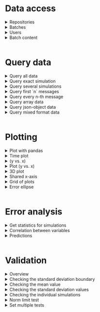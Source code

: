 # Data access

<details>
<summary>Repositories</summary>
<br />
<h3> All repositories </h3>
Get overview about the repositories:

```python
from citros_data_analysis import data_access as da

citros = da.CitrosDB()
citros.repo_info().print()
```
<br />
<h3> Exact repository </h3>
Get overview about exact repository 'my_repository':

```python
from citros_data_analysis import data_access as da

repo_name = 'my_repository'

citros = da.CitrosDB()
citros.repo_info(repo_name).print()
```
</details>

<details>
<summary>Batches</summary>
<br />
<h3> All batches </h3>
Get overview about the batches:

```python
from citros_data_analysis import data_access as da

citros = da.CitrosDB()
citros.batch_info().print()
```
<br />
<h3> Last created batch </h3>
Show information about my last created batch:

```python
from citros_data_analysis import data_access as da

citros = da.CitrosDB()
citros.batch_info(-1, user = 'me').print()
```
<br />
<h3>  Exact batch </h3>
Show information about exact batch 'my_batch':

```python
from citros_data_analysis import data_access as da

batch_name = 'my_batch'

citros = da.CitrosDB()
citros.batch_info(batch_name).print()
```
</details>

<details>
<summary>Users</summary>
<br />
<h3>  Table of users </h3>
Show table with user's information

```python
from citros_data_analysis import data_access as da

citros = da.CitrosDB()
citros.get_users()
```
<br />
<h3> Users and repositories they created </h3>
Print user's information as dictionary, including information about repositories they created:

```python
from citros_data_analysis import data_access as da

citros = da.CitrosDB()

citros.user_info(order_by = 'name').print()
```
</details>

<details>
<summary>Batch content</summary>
<br />
<h3> Batch sizes </h3>
<h4> List batch sizes </h4>

Show table with batch sizes:

```python
from citros_data_analysis import data_access as da

citros = da.CitrosDB()
citros.get_batch_size()
```
<br />
<h4> Current batch size </h4>
Show current batch size:

```python
from citros_data_analysis import data_access as da

batch_name = 'my_batch'

citros = da.CitrosDB()
citros.batch(batch_name).get_current_batch_size()
```
<br />
<h3> Data overview </h3>

<h4> General information </h4>
Show information about batch 'my_batch':

```python
from citros_data_analysis import data_access as da

batch_name = 'my_batch'

citros = da.CitrosDB()
citros.batch(batch_name).info().print()
```

<h4> Topic overview </h4>
Show information and structure of the data of the topic 'my_topic' from the batch 'my_batch':

```python
from citros_data_analysis import data_access as da

batch_name = 'my_batch'
topic_name = 'my_topic'

citros = da.CitrosDB()
citros.batch(batch_name).topic(topic_name).info().print()
```

<h4> Data structure </h4>
Show table with data structure for topic 'my_topic' of  the batch 'my_batch' :

```python
from citros_data_analysis import data_access as da

batch_name = 'my_batch'
topic_name = 'my_topic'

citros = da.CitrosDB()
citros.batch(batch_name).topic(topic_name).get_data_structure()
```

<h3> Minimum, maximum values, number of messages </h3>

<h4> Maximum value </h4>
Get maximum value of the column 'my_column' for the topic 'my_topic' from the batch 'my_batch':

```python
from citros_data_analysis import data_access as da

batch_name = 'my_batch'
topic_name = 'my_topic'
column_name = 'my_column'

citros = da.CitrosDB()
max_value = citros.batch(batch_name).topic(topic_name).get_max_value(column_name)
print(max_value)
```

<h4> Minimum value </h4>
Get minimum value of the column 'my_column' for the topic 'my_topic' from the batch 'my_batch':

```python
from citros_data_analysis import data_access as da

batch_name = 'my_batch'
topic_name = 'my_topic'
column_name = 'my_column'

citros = da.CitrosDB()
min_value = citros.batch(batch_name).topic(topic_name).get_min_value(column_name)
print(min_value)
```

<h4> Indices of the minimum and maximum values </h4>
Get minimum and maximum values of the column 'my_column' and corresponding to them values of sid and rid for the topic 'my_topic' from the batch 'my_batch':

```python
from citros_data_analysis import data_access as da

batch_name = 'my_batch'
topic_name = 'my_topic'
column_name = 'my_column'

citros = da.CitrosDB()
max_value, sid_max, rid_max = citros.batch(batch_name).topic(topic_name).get_max_value(column_name, return_index = True)
min_value, sid_min, rid_min = citros.batch(batch_name).topic(topic_name).get_min_value(column_name, return_index = True)
print(f"maximum value of the column {column_name} = {max_value}, corresponding sid = {sid_max}, rid = {rid_max}")
print(f"minimum value of the column {column_name} = {min_value}, corresponding sid = {sid_min}, rid = {rid_min}")
```

<h4> List unique values </h4>
Get list of simulation ids (sid) for the topic 'my_topic' from the batch 'my_batch':

```python
from citros_data_analysis import data_access as da

batch_name = 'my_batch'
topic_name = 'my_topic'

citros = da.CitrosDB()
sid_list = citros.batch(batch_name).topic(topic_name).get_unique_values('sid')
print(sid_list)
```

<h4> Number of messages </h4>
Get number of messages in the batch 'my_batch' for the topic 'my_topic':

```python
from citros_data_analysis import data_access as da

batch_name = 'my_batch'
topic_name = 'my_topic'

citros = da.CitrosDB()
n = citros.batch(batch_name).topic(topic_name).get_counts()
print(n)
```

<h4> Number of messages in each simulation </h4>
Get number of messages in the batch 'my_batch' for the topic 'my_topic' for each simulation id (sid):

```python
from citros_data_analysis import data_access as da

batch_name = 'my_batch'
topic_name = 'my_topic'

citros = da.CitrosDB()
n_by_sid = citros.batch(batch_name).topic(topic_name).get_counts(group_by='sid')
print(n_by_sid)
```
</details>
<br />

# Query data

<details>
<summary>Query all data</summary>
Query data from the batch 'my_batch' for topic 'my_topic':

```python
from citros_data_analysis import data_access as da

batch_name = 'my_batch'
topic_name = 'my_topic'

citros = da.CitrosDB()
df = citros.batch(batch_name).topic(topic_name).data()

#print first 5 rows of the obtained pandas.DataFrame
print(df.head(5))
```

</details>

<details>
<summary>Query exact simulation</summary>

Query data from the batch 'my_batch' for topic 'my_topic' for the exact simulation id (sid) = 1:

```python
from citros_data_analysis import data_access as da

batch_name = 'my_batch'
topic_name = 'my_topic'

citros = da.CitrosDB()
df = citros.batch(batch_name).topic(topic_name).sid(1).data()

#print first 5 rows of the obtained pandas.DataFrame
print(df.head(5))
```

</details>

<details>
<summary> Query several simulations </summary>

Query data from the batch 'my_batch' for topic 'my_topic' for simulation id (sid) = 1 and 2:

```python
from citros_data_analysis import data_access as da

batch_name = 'my_batch'
topic_name = 'my_topic'

citros = da.CitrosDB()
df = citros.batch(batch_name).topic(topic_name).sid([1, 2]).data()

#print first 5 rows of the obtained pandas.DataFrame
print(df.head(5))
```

</details>

<details>
<summary> Query first `n` messages </summary>

Query first `n` messages of the each simulation from batch 'my_batch' for topic 'my_topic':

```python
from citros_data_analysis import data_access as da

batch_name = 'my_batch'
topic_name = 'my_topic'
n = 5

citros = da.CitrosDB()
df = citros.batch(batch_name).topic(topic_name).rid(end = n).data()
print(df)
```

</details>

<details>
<summary> Query every n-th message  </summary>

Query every n-th message of each simulation from batch 'my_batch' for topic 'my_topic':

```python
from citros_data_analysis import data_access as da

batch_name = 'my_batch'
topic_name = 'my_topic'
n = 5

citros = da.CitrosDB()
df = citros.batch(batch_name).topic(topic_name).skip(n).data()

#print first 5 rows of the obtained pandas.DataFrame
print(df.head(5))
```

</details>

<details>
<summary> Query array data  </summary>

<h4> Retrieve one column </h4> 
Let's consider a table for topic 'my_topic' from the batch 'my_batch', where each row under the 'data' column holds a dictionary (json-object) and within this dictionary, the key 'data' maps to a array of values, as shown:


|data                 |
|---------------------|
|{data: [1, 2, 3...]} |
|{data: [4, 5, 6...]} |
|...                  |


To extract the values from the first indexes from these arrays, follow these steps:

```python
from citros_data_analysis import data_access as da

batch_name = 'my_batch'
topic_name = 'my_topic'
column_name = 'data.data[0]'

citros = da.CitrosDB()

# index starts from 0, so refer to the first index as "[0]"
df = citros.batch(batch_name).topic(topic_name).data(column_name)

#print first 5 rows of the obtained pandas.DataFrame
print(df.head(5))
```

<h4> Retrieve several columns </h4>
Let's consider a table for topic 'my_topic' from the batch 'my_batch', where each row under the 'data' column holds a dictionary and within this dictionary, the key 'val' maps to a list of values, as shown:


|data                 |
|---------------------|
|{val: [1, 2, 3...]}  |
|{val: [4, 5, 6...]}  |
|...                  |


To extract the values, for example, from the first and second indexes from these arrays, follow these steps:

```python
from citros_data_analysis import data_access as da

batch_name = 'my_batch'
topic_name = 'my_topic'
column_names = ['data.val[0]', 'data.val[1]']

citros = da.CitrosDB()

# index starts from 0, so refer to the first index as "[0]" and to the second as "[1]"
df = citros.batch(batch_name).topic(topic_name).data(column_names)

#print first 5 rows of the obtained pandas.DataFrame
print(df.head(5))
```

<h4> Divide array by columns </h4>
Suppose for topic 'my_topic' from the batch 'my_batch' every row in the 'data' column contains a dictionary and within this dictionary, the 'data' key corresponds to a list that has a length of 3, as illustrated below:

|data              |
|------------------|
|{data: [1, 2, 3]} |
|{data: [4, 5, 6]} |
|...               |

To extract these values into separate columns and label them as 'x', 'y', and 'z', proceed as follows:

```python
from citros_data_analysis import data_access as da

batch_name = 'my_batch'
topic_name = 'my_topic'

new_column_names = ['x', 'y', 'z']
query = ['data.data['+str(i)+']' for i in range(len(new_column_names))]

citros = da.CitrosDB()
df = citros.batch(batch_name).topic(topic_name).data(query)
df.rename({query[i]: new_column_names[i] for i in range(len(query))}, axis = 1, inplace = True)

#print first 5 rows of the obtained pandas.DataFrame
print(df.head(5))
```

</details>

<details>
<summary> Query json-object data  </summary>

For topic 'my_topic' from batch 'my_batch' consider a table where the 'data' column holds dictionaries with keys 'x', 'y', and 'z', as illustrated:

|data                |
|--------------------|
|{x: 1, y: 2, z: 3}  |
|{x: 4, y: 5, z: 6}  |
|...                 |

To retrieve only the data corresponding to the keys 'x' and 'y':

```python
from citros_data_analysis import data_access as da

batch_name = 'my_batch'
topic_name = 'my_topic'
column_names = ['data.x', 'data.y']

citros = da.CitrosDB()

df = citros.batch(batch_name).topic(topic_name).data(column_names)

#print first 5 rows of the obtained pandas.DataFrame
print(df.head(5))
```

</details>

<details>
<summary> Query mixed format data  </summary>

If data has a very complex format, combining json-arrays and json-objects nested inside each other, for example like:

|data                           |
|-------------------------------
|{coord: {v: [0, {w: [1]} ] } } |
|{coord: {v: [0, {w: [2]} ] } } |
|...                            |

to retrieve values from array under the key 'w', batch is 'my_batch' and topic is 'my_topic':

```python
from citros_data_analysis import data_access as da

batch_name = 'my_batch'
topic_name = 'my_topic'
column_name = 'data.coord.v[1].w[0]'

citros = da.CitrosDB()

df = citros.batch(batch_name).topic(topic_name).data(column_name)

#print first 5 rows of the obtained pandas.DataFrame
print(df.head(5))
```
</details>
<br />

# Plotting

<details>
<summary>Plot with pandas</summary>

If the data for topic 'my_topic' in batch 'my_batch' looks like the following:



|data                |
|--------------------|
|{x: 1, y: 2, z: 3}  |
|{x: 4, y: 5, z: 6}  |
|...                 |


To plot a graph with 'data.y' on the vertical axis versus 'rid' on the horizontal axis, and to separate the data based on 'sid', follow these steps:

```python
from citros_data_analysis import data_access as da

batch_name = 'my_batch'
topic_name = 'my_topic'

y = 'data.y'

citros = da.CitrosDB()
citros.batch(batch_name).topic(topic_name).data(y)\
        .set_index(['rid','sid']).unstack()[y].plot()
```
</details>

<details>
<summary>Time plot</summary>
If the data for topic 'my_topic' in batch 'my_batch' looks like the following:

|data                |
|--------------------|
|{x: 1, y: 2, z: 3}  |
|{x: 4, y: 5, z: 6}  |
|...                 |

To plot 'data.x' against Time for each simulation (sid), where `Time` = `time_step` * rid:

```python
from citros_data_analysis import data_access as da
import matplotlib.pyplot as plt
fig, ax = plt.subplots()

batch_name = 'my_batch'
topic_name = 'my_topic'

y = 'data.x'

citros = da.CitrosDB()
citros.batch(batch_name).topic(topic_name).\
       time_plot(ax, var_name = y, time_step = 0.5, y_label = 'x', title_text = 'x vs. Time')
```
</details>

<details>
<summary>(y vs. x)</summary>

If the data for topic 'my_topic' in batch 'my_batch' looks like the following:


|data                |
|--------------------|
|{x: 1, y: 2, z: 3}  |
|{x: 4, y: 5, z: 6}  |
|...                 |


To plot a graph with 'data.y' on the vertical axis versus 'data.x' on the horizontal axis, separating data according to simulations (sid), do the following:

```python
from citros_data_analysis import data_access as da
import matplotlib.pyplot as plt
fig, ax = plt.subplots()

batch_name = 'my_batch'
topic_name = 'my_topic'

x = 'data.x'
y = 'data.y'

citros = da.CitrosDB()
citros.batch(batch_name).topic(topic_name).\
       xy_plot(ax, var_x_name = x, var_y_name = y, x_label = 'x', y_label = 'y', title_text = 'y vs. x')
```
</details>

<details>
<summary>Plot (y vs. x) </summary>

If the data under the topic 'my_topic' within the batch 'my_batch' is structured as follows:

|data                |
|--------------------|
|{x: 1, y: 2, z: 3}  |
|{x: 4, y: 5, z: 6}  |
|...                 |

To query this data and plot a graph of 'y vs. x', separating by simulation ids (sid):

```python
from citros_data_analysis import data_access as da

batch_name = 'my_batch'
topic_name = 'my_topic'

x = 'data.x'
y = 'data.y'

citros = da.CitrosDB()
df = citros.batch(batch_name).topic(topic_name).data([x, y])

fig, ax = citros.plot_graph(df, x, y, '-', title = 'y vs.x')
```
</details>

<details>
<summary> 3D plot </summary>

If the data under the topic 'my_topic' within the batch 'my_batch' is structured as follows:

|data                |
|--------------------|
|{x: 1, y: 2, z: 3}  |
|{x: 4, y: 5, z: 6}  |
|...                 |

to query data and make a 3d plot 'z vs. x and y', separating by simulation ids (sid):

```python
from citros_data_analysis import data_access as da

batch_name = 'my_batch'
topic_name = 'my_topic'

x = 'data.x'
y = 'data.y'
z = 'data.z'

#specify whether the axis range should be the same for all axes, True by default
scale = False

citros = da.CitrosDB()
df = citros.batch(batch_name).topic(topic_name).data([x, y, z])

fig, ax = citros.plot_3dgraph(df, x, y, z, '--', title = 'z vs. x and y', scale = scale)
```
</details>

<details>
<summary> Shared x-axis </summary>

If the data under the topic 'my_topic' within the batch 'my_batch' is structured as follows:

|data                |
|--------------------|
|{x: 1, y: 2, z: 3}  |
|{x: 4, y: 5, z: 6}  |
|...                 |

to query and make two plots 'y vs. x' and 'z va. x', separating by simulation ids (sid):

```python
from citros_data_analysis import data_access as da

batch_name = 'my_batch'
topic_name = 'my_topic'

x = 'data.x'
y = 'data.y'
z = 'data.z'

citros = da.CitrosDB()
df = citros.batch(batch_name).topic(topic_name).data([x, y, z])

fig, ax = citros.multiple_y_plot(df, x, [y, z], '--')
```
</details>

<details>
<summary> Grid of plots </summary>

If the data under the topic 'my_topic' within the batch 'my_batch' is structured as follows:

|data                |
|--------------------|
|{x: 1, y: 2, z: 3}  |
|{x: 4, y: 5, z: 6}  |
|...                 |

To display a 3 x 3 matrix of graphs, where: (1) for the diagonal plots, show histograms depicting value distributions;
(2) for the off-diagonal plots, illustrate the pairwise relationships between x, y, and z, execute the following:

```python
from citros_data_analysis import data_access as da

batch_name = 'my_batch'
topic_name = 'my_topic'

x = 'data.x'
y = 'data.y'
z = 'data.z'

#specify whether the axis range should be the same for both axes, True by default
scale = False

citros = da.CitrosDB()
df = citros.batch(batch_name).topic(topic_name).data([x, y, z])

fig, ax = citros.multiplot(df, [x, y, z], '-', scale = scale)
```
</details>

<details>
<summary> Error ellipse </summary>
For the topic 'my_topic' in batch 'my_batch', if the data is structured as follows:

|data                |
|--------------------|
|{x: 1, y: 2, z: 3}  |
|{x: 4, y: 5, z: 6}  |
|...                 |

To plot error ellipse for the values of 'data.x' and 'data.y' columns that corresponds to the last point (rid) in each simulation (sid):

```python
#specify batch and topic name
batch_name = 'my_batch'
topic_name = 'my_topic'

#specify columns to plot
x = 'data.x'
y = 'data.y'

#create citrosDB object
citros = da.CitrosDB()

#get all possible sid:
sid_list = citros.batch(batch_name).topic(topic_name).get_unique_values('sid')
print(f"sid numbers: {sid_list}")

#for each sid get the last rid:
rid_dict = {}
for s in sid_list:
    rid_dict[s] = citros.batch(batch_name).topic(topic_name).sid(s).get_max_value('rid')
print(f"rid last numbers: {rid_dict}")

# get the values of 'data.x' and 'data.y', that corresponds to the last rid:
# we are creating an empty DataFrame 'df', query for the values of the exact sid and rid and add the result to the 'df'.
import pandas as pd
df = pd.DataFrame()
for s, r in rid_dict.items():
    df = pd.concat([df, citros.batch(batch_name).topic(topic_name).sid(s).rid(r).data([x, y])])

# print(df)
fig, ax = citros.plot_sigma_ellipse(df, x_label = x, y_label = y, 
                                    n_std = [1,2,3], plot_origin=False, bounding_error=False,
                                    set_x_label='x', set_y_label = 'y', title = 'Error ellipse')
```
</details>
<br />

# Error analysis

<details>
<summary>Get statistics for simulations</summary>
<br />
<h3> 1-dimensional vector </h3>
To analyze data of multiple simulations it is necessary to establish a correspondence between the values of the data from these different simulations. One approach is to select an independent variable, define a scale that is common to all simulations and assign indexes on this scale. Then, the values of variables from different simulations will be connected by this independent variable.

There are two ways to perform index assignment: divide the independent variable into N ranges, assign an index to each interval, and calculate the averages of the data values for each simulation in each range, or scale the independent variable to the interval [0,1], define a new range of N points uniformly distributed from 0 to 1, and interpolate data points over this new interval. The first approach corresponds to the bin_data() method, while the second is implemented by the scale_data() method.

Let's consider a table for topic 'my_topic' from the batch 'my_batch', where each row under the 'data' column holds a dictionary and within this dictionary, under the key 'data' is a list of values, as shown:

|data                 |
|---------------------|
|{data: [1, 2, 3...]} |
|{data: [4, 5, 6...]} |
|...                  |

Let's consider that we would like to calculate statistics among simulations for the values at the first position of the list. An independent variable can be set using values, for instance, from the second position. Also, in some cases, an array of the independent variables be constructed using the 'rid' column, which represents a step in each simulation.
Let's assume, that in each simulation value is recorded every 0.2 seconds, so we can costruct and independent variable Time = rid*0.2.

```python
# --- adjust to your data --- #

# Set batch and topic names.
batch_name = 'my_batch'
topic_name = 'my_topic'

# Data is quered from the first index:
data_label = 'data.data[0]'

# Set method of index assignment as 'scale' or 'bin':
method = 'bin'

# Set time step to construct independent variable column as: Time = rid*time_step.
time_step  = 0.2
# --------------------------- #

# Import 'data_access' and 'error_analysis' modules and create CitrosDB object:
from citros_data_analysis import data_access as da
from citros_data_analysis import error_analysis as analysis
citros = da.CitrosDB()

# Query data:
df = citros.batch(batch_name).topic(topic_name).data(data_label)

# Construct independent variable column as: Time = rid*time_step.
df['Time'] = df['rid']*time_step

# Construct CitrosData object, setting 'data.data[0]' as a data-column:
dataset = analysis.CitrosData(df, data_label = data_label, units = 'm')

# set an independent variable as 'Time' (column, that we constructed previously) by label by `param_label`:
if method == 'bin':
    db = dataset.bin_data(n_bins = 50, param_label = 'Time')
# or
elif method == 'scale':
    db = dataset.scale_data(n_points = 50, param_label = 'Time')
else:
    print('please define method of index assignment: "scale" or "bin"')

# Get statistics.
# When data is binned or interpolated, for each of the index the mean values, covariant matrix 
# and standard deviations (the square root the covariant matrix diagonal elements) may be calculated.
# The output table is a pandas DataFrame:

stat = db.get_statistics(return_format = 'citrosStat')

# `stat` containes 3 attributes:
# the mean values (type - pandas.DataFrame):
print('mean values:\n', stat.mean.head(5))

# the standard deviation (type - pandas.DataFrame):
print('standard devaition:\n', stat.std.head(5))

# the covariance matrix (type - pandas.Series):
print('covariance matrix:\n', stat.covar_matrix.head(5))

# Method head(n) of pandas.DataFrame is used to show the first n rows of the table


# Plot statistics.
db.show_statistics()
# by default, it plots +-3 standard deviation boundary.
# To plot for another number of standard deviations, for example for +- 5std boundary: n_std = 5
# you may style area between standard deviation boundaries: by std_area = True fill area with color.
# by std_lines = False - remove lines of the boundary :
db.show_statistics(n_std = 5, std_area = True, std_lines = False)
```
<br />
<h3> N-dimensional vector </h3>

The same example as for the [1-dimensional vector](#get-statistics-for-simulations-1-dimensional-vector), but for the multidimensional vector.

Suppose for topic 'my_topic' from the batch 'my_batch' every row in the 'data' column contains a dictionary and within this dictionary, the 'data' key corresponds to a list that has a length of 3, as illustrated below:

|data              |
|------------------|
|{data: [1, 2, 3]} |
|{data: [4, 5, 6]} |
|...               |

```python
# --- adjust to your data --- #

# Set batch and topic names.
batch_name = 'my_batch'
topic_name = 'my_topic'

# Data is quered from the first, second, and third indices.
# you can explicetly list columns you would like to query:
data_labels = ['data.data[0]', 'data.data[1]', 'data.data[2]']
# or if the entire array is needed, it can be queried, in this example, simply as 'data.data'.
# This way, when the CitrosData object is created, the array will be automatically divided into separate columns
# data_labels = 'data.data'

# Set method of index assignment as 'scale' or 'bin':
method = 'bin'

# Set time step to construct independent variable column as: Time = rid*time_step.
time_step  = 0.2
# --------------------------- #

# Import 'data_access' and 'error_analysis' modules and create CitrosDB object:
from citros_data_analysis import data_access as da
from citros_data_analysis import error_analysis as analysis
citros = da.CitrosDB()

# Query data:
df = citros.batch(batch_name).topic(topic_name).data(data_labels)

# Construct independent variable column as: Time = rid*time_step.
df['Time'] = df['rid']*time_step

# Construct CitrosData object:
dataset = analysis.CitrosData(df, data_label = data_labels, units = 'm')

# set an independent variable as 'Time' (column, that we constructed previously) by label by `param_label`:
if method == 'bin':
    db = dataset.bin_data(n_bins = 50, param_label = 'Time')
# or
elif method == 'scale':
    db = dataset.scale_data(n_points = 50, param_label = 'Time')
else:
    print('please define method of index assignment: "scale" or "bin"')


# Get statistics.
# When data is binned or interpolated, for each of the index mean values, covariant matrix 
# and standard deviations (the square root the covariant matrix diagonal elements) may be calculated.
# The output table is a pandas DataFrame:
stat = db.get_statistics(return_format = 'citrosStat')

# `stat` containes 3 attributes:
# the mean values (type - pandas.DataFrame):
print('mean values:\n', stat.mean.head(5))

# the standard deviation (type - pandas.DataFrame):
print('standard devaition:\n', stat.std.head(5))

# the covariance matrix (type - pandas.Series):
print('covariance matrix:\n', stat.covar_matrix.head(5))

# Method head(n) of pandas.DataFrame is used to show the first n rows of the table


# Plot statistics.
db.show_statistics()
# by default, it plots +-3 standard deviation boundary.
# To plot for another number of standard deviations, for example for +- 5std boundary: n_std = 5
# you may style area between standard deviation boundaries: by std_area = True fill area with color.
# by std_lines = False - remove lines of the boundary:
db.show_statistics(n_std = 5, std_area = True, std_lines = False)
```
</details>

<details>
<summary>Correlation between variables</summary>
<br />
For topic 'my_topic' from batch 'my_batch' consider a table where the 'data' column holds dictionaries with keys 'x', 'y', and 'time', as illustrated:

|data                     |
|-------------------------|
|{x: 1, y: 2, time: 0.1}  |
|{x: 4, y: 5, time: 0.2}  |
|...                      |

First, the values from different simulations should be corresponded with each other. For this purpose a common scale may be established through the independent variable. Two methods may be applied. The first one is to divide the independent variable into N ranges, index each, and average the data values within those ranges; it is implemented by `bin_data()` method. The second one is to scale the independent variable between [0,1], set N uniformly distributed points in this range, and interpolate data over this interval; this approach is implemented by method `scale_data()`.

Let's choose 'data.time' as an independent variable, set indices and collect the statistics among different simulations and plot the correlation 'data.x' vs. 'data.y'.

```python
# --- adjust to your data --- #

# Set batch and topic names.
batch_name = 'my_batch'
topic_name = 'my_topic'

# Data labels to plot correlation for
x = 'data.x'
y = 'data.y'

# Independent variable label
independent_var_label = 'data.time'

# Set method of index assignment as 'scale' or 'bin':
method = 'bin'

# Index to plot corelation for:
slice_id = 1
# or if the index number is unknown, `slice_val` parameter may be used to define 
# the approximate value of the independant variable. The nearest to this value index will be set.
# if the method of index assignment is set as 'scale', do not forget that the interval slice_val is [0, 1].
slice_val = 0.1

# To add bounding error to the plot, set bounding_error = True:
bounding_error = False
# --------------------------- #

# Import 'data_access' and 'error_analysis' modules and create CitrosDB object to query data:
from citros_data_analysis import data_access as da
from citros_data_analysis import error_analysis as analysis
citros = da.CitrosDB()

# Query data
df = citros.batch(batch_name).topic(topic_name).data([x, y, independent_var_label])

# Construct CitrosData object, setting 'data.x' and 'data.y' as a data-columns:
dataset = analysis.CitrosData(df, data_label = [x, y], units = 'm')

# Use method scale_data() or bin_data() to get correspondence between different simulation and assign indexes to independent_var_label axis:

if method == 'bin':
    db = dataset.bin_data(n_bins = 50, param_label = independent_var_label)
# or
elif method == 'scale':
    db = dataset.scale_data(n_points = 50, param_label = independent_var_label)
else:
    print('please define method of index assignment: "scale" or "bin"')

# Plot correlation plot for the exact index:
ellipse_param = db.show_correlation(x_col = x, y_col = y,
                                    slice_id = slice_id,
                                    n_std = 3,
                                    bounding_error = bounding_error,
                                    return_ellipse_param = True)

# Print ellipse parameters:
print("ellipse parameters:")
print(f"center: {ellipse_param['x']}, {ellipse_param['y']}")
print(f"width: {ellipse_param['width']}, height: {ellipse_param['height']}")
print(f"angle: {ellipse_param['alpha']}\n")
if bounding_error:
    print(f"radius of the error circle: {ellipse_param['bounding_error']}\n")

# As an alternative, instead of setting the exact value of index (`slice_id`), the approximate
# value of the independant variable may be provided by `slice_val`. Then the nearest to this value index will be adopted.
#the number of error ellipses and their radiiare controlled by parametr `n_std`
db.show_correlation(x_col = x, y_col = y,
                    slice_val = slice_val,
                    n_std = [1, 2, 3],
                    bounding_error = bounding_error)
```
</details>

<details>
<summary>Predictions</summary>
<br />
Let's assume that in batch 'my_batch' for the topic 'my_topic' there are four simulations, each of them corresponds to the different value of some parameter 'M'. Also let's consider that each cell in the 'data' column contains a dictionary:

|data               |
|-------------------|
|{x: 1, time: 0.1}  |
|{x: 4, time: 0.2}  |
|...                |

To conduct a comparison of the values of different simulations, the correspondence between these values should be established. That may be done by assigning indeces through independent variable. One of the approach is to to divide the independent variable into N ranges, index each, and average the data values within those ranges; it is implemented by `bin_data()` method. The second one is to scale the independent variable between [0,1], set N uniformly distributed points in this range, and interpolate data over this interval; this approach is implemented by method `scale_data()`.

Let's set 'data.time' as an independent variable and find the prediction for the 'data.x' variable for value of M = M0. 

```python
# --- adjust to your data --- #

# Set batch and topic names.
batch_name = 'my_batch'
topic_name = 'my_topic'

# Data labels to plot correlation for 
data_label = 'data.x'

# Independent variable label
independent_var_label = 'data.time'

# Set method of index assignment as 'scale' or 'bin':
method = 'bin'

# Define which simulation (sid) corresponds to which value of parameter M:
# Let's assume that sid = 0 corresponds to M = -1.5; sid = 1, M = 0, sid = 2, M = 2.5; sid = 3, M = 4:
M = {0: -1.5, 1: 0, 2: 2.5, 3: 4}

# And we would like to find value for the M = 1:
M0 = 1

# Prediction method: 'neural_net' - neural net regression, 'poly' - polinomial regression ('poly') or 'gmm' - gaussian mixture model
predict_method = 'poly'
# --------------------------- #

# Import 'data_access' and 'error_analysis' modules and create CitrosDB object to query data:
from citros_data_analysis import data_access as da
from citros_data_analysis import error_analysis as analysis
citros = da.CitrosDB()

# Create CitrosDataArray object:
db_array = analysis.CitrosDataArray()

# Query data for each of the M parameter, assign indexes over 'data.time' axis to set
# correspondence between different simulations and pass the result to CitrosDataArray that we created:
for s, m in M.items():
    #query data
    df = citros.batch(batch_name).topic(topic_name).sid(s).data([data_label, independent_var_label])

    #create CitrosData object and set 'data.t' as a parameter.
    dataset = analysis.CitrosData(df,  
                                 data_label = data_label,
                                 parameters = {'M': m})
    if method == 'bin':
        db = dataset.bin_data(n_bins = 50, param_label = independent_var_label, show_fig = False)
    # or
    elif method == 'scale':
        db = dataset.scale_data(n_points = 50, param_label = independent_var_label, show_fig = False)
    else:
        print('please define method of index assignment: "scale" or "bin"')

    #store in CitrosDataArray by add_db() method
    db_array.add_db(db)

# Get the prediction with the defined prediction method:

if predict_method == 'poly':
    result = db_array.get_prediction(parameters = {'M': M0},
                                    method = 'poly', 
                                    n_poly = 2,
                                    show_fig = True)
elif predict_method == 'neural_net':
    result = db_array.get_prediction(parameters = {'M': M0}, 
                                     method = 'neural_net',
                                     activation='tanh', max_iter = 200, solver='lbfgs',
                                     hidden_layer_sizes = (8,), random_state = 9,
                                     show_fig = True)
elif predict_method == 'gmm':
    result = db_array.get_prediction(parameters = {'M': M0}, 
                                     method = 'gmm',
                                     show_fig = True)
else:
    print('define prediction method as "neural_net", "poly" or "gmm"')
    result = None

if result is not None:
    print(result.head(5))
```
</details>
<br />

# Validation

<details>
<summary>Overview</summary>

Let's consider a table for topic 'my_topic' from the batch 'my_batch', where each row under the 'data' column containes dictionaries with keys 'x', 'y', and 'z', as illustrated:



|data                |
|--------------------|
|{x: 1, y: 2, z: 3}  |
|{x: 4, y: 5, z: 6}  |
|...                 |


Let's assume that there are number of simulations (sids) and we would like to perform several test on this data to evaluate the quality of the simulation results.

The pipeline is the following: query data, define the independent variable (that is used to establish the correspondence between different simulations), set test parameters.
</details>


<details>
<summary>Checking the standard deviation boundary</summary>
Whether the standard deviation boundary is within the limits.

```python
# --- adjust to your data --- #

# Set batch and topic names.
batch_name = 'my_batch'
topic_name = 'my_topic'

# Data labels
data_labels = ['data.x', 'data.y', 'data.z']

# Set time step to construct independent variable column as: Time = rid*time_step.
time_step  = 0.2

# 'method' defines how the index assignment will be done:
#    - 'scale': by scaling independent variable to unit interval and interpolating data on this interval,
#    - 'bin': by dividing independent variable on bins and calculating mean data values among points falled in each bin
method = 'bin'

# limits: a one value to set the same +-limits to each element of the vector, for examples limits = 0.25
#        list of values to set +-limits for each vector element, for examples limits = [0.25, 0.5, 100]
#        list of lists to set lower and upper intervals separately, for examples limits = [0.25, [-0.3, 0.8], [-150, 100]]
limits = [0.25, [-0.3, 0.8], [-150, 100]]

# number of standard deviations in standard deviation boundary
n_std = 3

# whether nan values are treated as passed test or not
nan_passed = True

# to style the output plot:
# std_area - set True to fill with color standard deviation boundary
std_area = False
# std_lines - set False to remove standard deviation boundary lines
std_lines = True
# std_color - set standard deviation boundary color, default 'b'
std_color = 'b'
# --------------------------- #

from citros_data_analysis import data_access as da
from citros_data_analysis import validation as va

citros = da.CitrosDB()

# query data.
df = citros.batch(batch_name).topic(topic_name).data(data_labels)
# construct independent variable column as: Time = rid*time_step
df['Time'] = df['rid']*time_step

# construct Validation object. It determines how the data will be preprocessed: 
#'data_label' determine data columns, 
#'param_label' is for independent variable that will be used for defining indexes and setting correspondence between different sids 
#'method' defines how the index assignment will be done:
#    - 'scale': by scaling independent variable to unit interval and interpolating data on this interval,
#    - 'bin': by dividing independent variable on bins and calculating mean data values among points falled in each bin
#'num' determines number of points if method set as 'scale' or bins if 'method' set as 'bin':
V = va.Validation(df, data_label = data_labels, param_label = 'Time', 
                  method = method, num = 50, units = 'm')

# Set test
log, table, fig = V.std_bound_test(limits = limits, n_std = n_std, nan_passed = nan_passed, 
            std_area = std_area, std_lines = std_lines, std_color = std_color)

# print the report of the test:
log.print()

#DataFrame table that for each point indicates whether it passes the test or not:
print(table.head(5)) #method head(n) shows first n rows of the DataFrame table
```
</details>

<details>
<summary>Checking the mean value</summary>
Test whether the mean values are within the defined boundaries.
Even when some points of the individual simulations may exceed the limits, but the test will be passed for those, whose mean values are within limits.

```python
# --- adjust to your data --- #

# Set batch and topic names.
batch_name = 'my_batch'
topic_name = 'my_topic'

# Data labels
data_labels = ['data.x', 'data.y', 'data.z']

# Set time step to construct independent variable column as: Time = rid*time_step.
time_step  = 0.2

# 'method' defines how the index assignment will be done:
#    - 'scale': by scaling independent variable to unit interval and interpolating data on this interval,
#    - 'bin': by dividing independent variable on bins and calculating mean data values among points falled in each bin
method = 'bin'

# limits: a one value to set the same +-limits to each element of the vector, for examples limits = 0.25
#        list of values to set +-limits for each vector element, for examples limits = [0.25, 0.5, 100]
#        list of lists to set lower and upper intervals separately, for examples limits = [0.25, [-0.3, 0.8], [-150, 100]]
limits = [0.05, 0.05, [-1, 3]]

# whether nan values are treated as passed test or not
nan_passed = True
# --------------------------- #

from citros_data_analysis import data_access as da
from citros_data_analysis import validation as va

citros = da.CitrosDB()

# query data.
df = citros.batch(batch_name).topic(topic_name).data(data_labels)
# construct independent variable column as: Time = rid*time_step
df['Time'] = df['rid']*time_step

# construct Validation object. It determines how the data will be preprocessed: 
#'data_label' determine data columns, 
#'param_label' is for independent variable that will be used for defining indexes and setting correspondence between different sids 
#'method' defines how the index assignment will be done:
#    - 'scale': by scaling independent variable to unit interval and interpolating data on this interval,
#    - 'bin': by dividing independent variable on bins and calculating mean data values among points falled in each bin
#'num' determines number of points if method set as 'scale' or bins if 'method' set as 'bin':
V = va.Validation(df, data_label = data_labels, param_label = 'Time', 
                  method = method, num = 50, units = 'm')

# Set test
log, table, fig = V.mean_test(limits = limits)

# print the report of the test:
log.print()

#DataFrame table that for each point indicates whether it passes the test or not:
print(table.head(5)) #method head(n) shows first n rows of the DataFrame table
```
</details>

<details>
<summary>Checking the standard deviation values</summary>
Whether the standard deviation values do not exceed the limits.

```python
# --- adjust to your data --- #

# Set batch and topic names.
batch_name = 'my_batch'
topic_name = 'my_topic'

# Data labels
data_labels = ['data.x', 'data.y', 'data.z']

# Set time step to construct independent variable column as: Time = rid*time_step.
time_step  = 0.2

# 'method' defines how the index assignment will be done:
#    - 'scale': by scaling independent variable to unit interval and interpolating data on this interval,
#    - 'bin': by dividing independent variable on bins and calculating mean data values among points falled in each bin
method = 'bin'

# limits: a one value to set the same limit to each element of the vector, for examples limits = 0.25
#        list of values to set the limits for each vector element, for examples limits = [0.25, 0.5, 100]
limits = [0.25, 0.5, 100]

# number of standard deviations in standard deviation boundary
n_std = 3

# whether nan values are treated as passed test or not
nan_passed = True

# to style the output plot:
# std_area - set True to fill with color standard deviation boundary
std_area = False
# std_lines - set False to remove standard deviation lines
std_lines = True
# std_color - set standard deviation color, default 'b'
std_color = 'b'
# --------------------------- #

from citros_data_analysis import data_access as da
from citros_data_analysis import validation as va

citros = da.CitrosDB()

# query data.
df = citros.batch(batch_name).topic(topic_name).data(data_labels)
# construct independent variable column as: Time = rid*time_step
df['Time'] = df['rid']*time_step

# construct Validation object. It determines how the data will be preprocessed: 
#'data_label' determine data columns, 
#'param_label' is for independent variable that will be used for defining indexes and setting correspondence between different sids 
#'method' defines how the index assignment will be done:
#    - 'scale': by scaling independent variable to unit interval and interpolating data on this interval,
#    - 'bin': by dividing independent variable on bins and calculating mean data values among points falled in each bin
#'num' determines number of points if method set as 'scale' or bins if 'method' set as 'bin':
V = va.Validation(df, data_label = data_labels, param_label = 'Time', 
                  method = method, num = 50, units = 'm')

# Set test
log, table, fig = V.std_test(limits = limits, n_std = n_std, nan_passed = nan_passed, 
            std_area = std_area, std_lines = std_lines, std_color = std_color)

# print the report of the test:
log.print()

#DataFrame table that for each point indicates whether it passes the test or not:
print(table.head(5)) #method head(n) shows first n rows of the DataFrame table
```
</details>

<details>
<summary> Checking the individual simulations </summary>

```python
# --- adjust to your data --- #

# Set batch and topic names.
batch_name = 'my_batch'
topic_name = 'my_topic'

# Data labels
data_labels = ['data.x', 'data.y', 'data.z']

# Set time step to construct independent variable column as: Time = rid*time_step.
time_step  = 0.2

# 'method' defines how the index assignment will be done:
#    - 'scale': by scaling independent variable to unit interval and interpolating data on this interval,
#    - 'bin': by dividing independent variable on bins and calculating mean data values among points falled in each bin
method = 'bin'

# limits: a one value to set the same +-limits to each element of the vector, for examples limits = 0.25
#        list of values to set +-limits for each vector element, for examples limits = [0.25, 0.5, 100]
#        list of lists to set lower and upper intervals separately, for examples limits = [0.25, [-0.3, 0.8], [-150, 100]]
limits = [0.05, 0.15, [-1, 3]]

# whether nan values are treated as passed test or not
nan_passed = True
# --------------------------- #

from citros_data_analysis import data_access as da
from citros_data_analysis import validation as va

citros = da.CitrosDB()

# query data.
df = citros.batch(batch_name).topic(topic_name).data(data_labels)
# construct independent variable column as: Time = rid*time_step
df['Time'] = df['rid']*time_step

# construct Validation object. It determines how the data will be preprocessed: 
#'data_label' determine data columns, 
#'param_label' is for independent variable that will be used for defining indexes and setting correspondence between different sids 
#'method' defines how the index assignment will be done:
#    - 'scale': by scaling independent variable to unit interval and interpolating data on this interval,
#    - 'bin': by dividing independent variable on bins and calculating mean data values among points falled in each bin
#'num' determines number of points if method set as 'scale' or bins if 'method' set as 'bin':
V = va.Validation(df, data_label = data_labels, param_label = 'Time', 
                  method = method, num = 50, units = 'm')

# Set test
log, table, fig = V.sid_test(limits = limits)

# print the report of the test:
log.print()

#DataFrame table that for each point indicates whether it passes the test or not:
print(table.head(5)) #method head(n) shows first n rows of the DataFrame table
```
</details>

<details>
<summary>Norm limit test</summary>
Test whether the norm of each simulation do not exceed the given limit

```python
# --- adjust to your data --- #

# Set batch and topic names.
batch_name = 'my_batch'
topic_name = 'my_topic'

# Data labels
data_labels = ['data.x', 'data.y', 'data.z']

# Set time step to construct independent variable column as: Time = rid*time_step.
time_step  = 0.2

# 'method' defines how the index assignment will be done:
#    - 'scale': by scaling independent variable to unit interval and interpolating data on this interval,
#    - 'bin': by dividing independent variable on bins and calculating mean data values among points falled in each bin
method = 'bin'

# type of the norm:
#     - 'Linf' - test whether absolute maximum of each simulation is less then the limits
#     - 'L2' - test whether for each simulation the Euclidean norm (square root of the sum of the squares) 
#     does not ecceed the given limit
norm_type = 'Linf'

# limits: a one value to set the same +-limits to each element of the vector, for examples limits = 0.25
#        list of values to set +-limits for each vector element, for examples limits = [0.25, 0.5, 100]
limits = [0.2, 0.2, 15]
# --------------------------- #

from citros_data_analysis import data_access as da
from citros_data_analysis import validation as va

citros = da.CitrosDB()

# query data.
df = citros.batch(batch_name).topic(topic_name).data(data_labels)
# construct independent variable column as: Time = rid*time_step
df['Time'] = df['rid']*time_step

# construct Validation object. It determines how the data will be preprocessed: 
#'data_label' determine data columns, 
#'param_label' is for independent variable that will be used for defining indexes and setting correspondence between different sids 
#'method' defines how the index assignment will be done:
#    - 'scale': by scaling independent variable to unit interval and interpolating data on this interval,
#    - 'bin': by dividing independent variable on bins and calculating mean data values among points falled in each bin
#'num' determines number of points if method set as 'scale' or bins if 'method' set as 'bin':
V = va.Validation(df, data_label = data_labels, param_label = 'Time', 
                  method = method, num = 50, units = 'm')

# Set test
log, table, fig = V.norm_test(norm_type = norm_type, limits = limits)

# print the report of the test:
log.print()

#DataFrame table that for each point indicates whether it passes the test or not:
print(table.head(5)) #method head(n) shows first n rows of the DataFrame table
```
</details>

<details>
<summary>Set multiple tests</summary>
Set several tests at once.

```python
# --- adjust to your data --- #

# Set batch and topic names.
batch_name = 'my_batch'
topic_name = 'my_topic'

# Data labels
data_labels = ['data.x', 'data.y', 'data.z']

# Set time step to construct independent variable column as: Time = rid*time_step.
time_step  = 0.2

# 'method' defines how the index assignment will be done:
#    - 'scale': by scaling independent variable to unit interval and interpolating data on this interval,
#    - 'bin': by dividing independent variable on bins and calculating mean data values among points falled in each bin
method = 'bin'

# Define parameters of the tests as dictionaries with key being the test name ('std_bound', 'mean', 'sid', 'norm_L2', 'norm_Linf'):
define_tests = {'std_bound' : {'limits' : [0.2, 0.2, [-2, 4]], 'n_std': 3},
                'norm_Linf' : {'limits' : [0.1, 0.1, 2]}}
# --------------------------- #

from citros_data_analysis import data_access as da
from citros_data_analysis import validation as va

citros = da.CitrosDB()

# query data.
df = citros.batch(batch_name).topic(topic_name).data(data_labels)
# construct independent variable column as: Time = rid*time_step
df['Time'] = df['rid']*time_step

# construct Validation object. It determines how the data will be preprocessed: 
#'data_label' determine data columns, 
#'param_label' is for independent variable that will be used for defining indexes and setting correspondence between different sids 
#'method' defines how the index assignment will be done:
#    - 'scale': by scaling independent variable to unit interval and interpolating data on this interval,
#    - 'bin': by dividing independent variable on bins and calculating mean data values among points falled in each bin
#'num' determines number of points if method set as 'scale' or bins if 'method' set as 'bin':
V = va.Validation(df, data_label = data_labels, param_label = 'Time', 
                  method = method, num = 50, units = 'm')

# Set tests
logs, tables, figs = V.set_tests(test_method = define_tests)

#logs, tables, figs are the dictionaries with the corresponding to each test log, table and fig, 
#where key of the dictionary is the name of the test:
logs['std_bound'].print()
print(tables['norm_Linf'])
```
</details>

